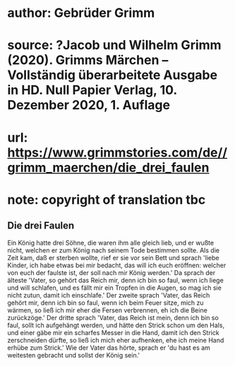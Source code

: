 # author: Gebrüder Grimm
# source: ?Jacob und Wilhelm Grimm (2020). Grimms Märchen – Vollständig überarbeitete Ausgabe in HD. Null Papier Verlag, 10. Dezember 2020, 1. Auflage
# url: https://www.grimmstories.com/de//grimm_maerchen/die_drei_faulen
# note: copyright of translation tbc

## Die drei Faulen 

Ein König hatte drei Söhne, die waren ihm alle gleich lieb, und er wußte
nicht, welchen er zum König nach seinem Tode bestimmen sollte. Als die
Zeit kam, daß er sterben wollte, rief er sie vor sein Bett und sprach
'liebe Kinder, ich habe etwas bei mir bedacht, das will ich euch
eröffnen: welcher von euch der faulste ist, der soll nach mir König
werden.' Da sprach der älteste 'Vater, so gehört das Reich mir, denn
ich bin so faul, wenn ich liege und will schlafen, und es fällt mir ein
Tropfen in die Augen, so mag ich sie nicht zutun, damit ich
einschlafe.' Der zweite sprach 'Vater, das Reich gehört mir, denn ich
bin so faul, wenn ich beim Feuer sitze, mich zu wärmen, so ließ ich mir
eher die Fersen verbrennen, eh ich die Beine zurückzöge.' Der dritte
sprach 'Vater, das Reich ist mein, denn ich bin so faul, sollt ich
aufgehängt werden, und hätte den Strick schon um den Hals, und einer
gäbe mir ein scharfes Messer in die Hand, damit ich den Strick
zerschneiden dürfte, so ließ ich mich eher aufhenken, ehe ich meine Hand
erhübe zum Strick.' Wie der Vater das hörte, sprach er 'du hast es am
weitesten gebracht und sollst der König sein.'
